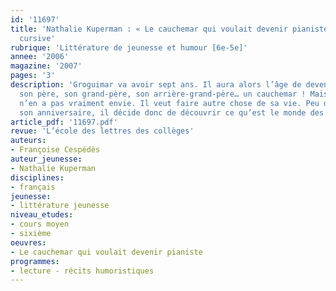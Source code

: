 ```yaml
---
id: '11697'
title: 'Nathalie Kuperman : « Le cauchemar qui voulait devenir pianiste ». Lecture
  cursive'
rubrique: 'Littérature de jeunesse et humour [6e-5e]'
annee: '2006'
magazine: '2007'
pages: '3'
description: 'Groguimar va avoir sept ans. Il aura alors l’âge de devenir, comme
  son père, son grand-père, son arrière-grand-père… un cauchemar ! Mais Groguimar
  n’en a pas vraiment envie. Il veut faire autre chose de sa vie. Peu de temps avant
  son anniversaire, il décide donc de découvrir ce qu’est le monde des humains…'
article_pdf: '11697.pdf'
revue: 'L’école des lettres des collèges'
auteurs:
- Françoise Cespédès
auteur_jeunesse:
- Nathalie Kuperman
disciplines:
- français
jeunesse:
- littérature jeunesse
niveau_etudes:
- cours moyen
- sixième
oeuvres:
- Le cauchemar qui voulait devenir pianiste
programmes:
- lecture - récits humoristiques
---
```

